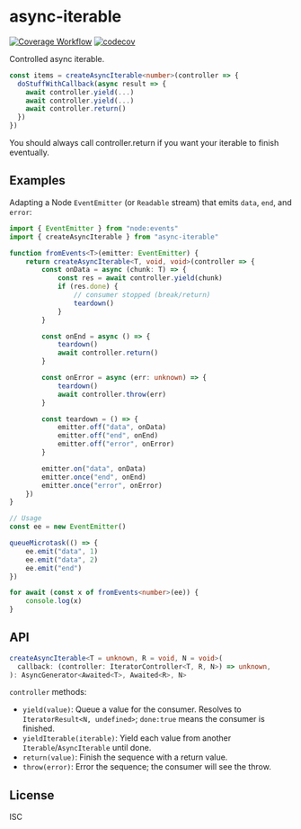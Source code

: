 # async-iterable

[![Coverage Workflow](https://github.com/vadzim/async-iterable-controller/actions/workflows/coverage.yml/badge.svg?branch=main)](https://github.com/vadzim/async-iterable-controller/actions/workflows/coverage.yml)
[![codecov](https://codecov.io/gh/vadzim/async-iterable-controller/branch/main/graph/badge.svg)](https://codecov.io/gh/vadzim/async-iterable-controller)

Controlled async iterable.

```ts
const items = createAsyncIterable<number>(controller => {
  doStuffWithCallback(async result => {
    await controller.yield(...)
    await controller.yield(...)
    await controller.return()
  })
})
```

You should always call controller.return if you want your iterable to finish eventually.

## Examples

Adapting a Node `EventEmitter` (or `Readable` stream) that emits `data`, `end`, and `error`:

```ts
import { EventEmitter } from "node:events"
import { createAsyncIterable } from "async-iterable"

function fromEvents<T>(emitter: EventEmitter) {
	return createAsyncIterable<T, void, void>(controller => {
		const onData = async (chunk: T) => {
			const res = await controller.yield(chunk)
			if (res.done) {
				// consumer stopped (break/return)
				teardown()
			}
		}

		const onEnd = async () => {
			teardown()
			await controller.return()
		}

		const onError = async (err: unknown) => {
			teardown()
			await controller.throw(err)
		}

		const teardown = () => {
			emitter.off("data", onData)
			emitter.off("end", onEnd)
			emitter.off("error", onError)
		}

		emitter.on("data", onData)
		emitter.once("end", onEnd)
		emitter.once("error", onError)
	})
}

// Usage
const ee = new EventEmitter()

queueMicrotask(() => {
	ee.emit("data", 1)
	ee.emit("data", 2)
	ee.emit("end")
})

for await (const x of fromEvents<number>(ee)) {
	console.log(x)
}
```

## API

```ts
createAsyncIterable<T = unknown, R = void, N = void>(
  callback: (controller: IteratorController<T, R, N>) => unknown,
): AsyncGenerator<Awaited<T>, Awaited<R>, N>
```

`controller` methods:

- `yield(value)`: Queue a value for the consumer. Resolves to `IteratorResult<N, undefined>`; `done:true` means the consumer is finished.
- `yieldIterable(iterable)`: Yield each value from another `Iterable`/`AsyncIterable` until done.
- `return(value)`: Finish the sequence with a return value.
- `throw(error)`: Error the sequence; the consumer will see the throw.

## License

ISC
